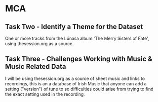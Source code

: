 # MCA

## Task Two - Identify a Theme for the Dataset
One or more tracks from the Lúnasa album 'The Merry Sisters of Fate', using thesession.org as a source.

## Task Three - Challenges Working with Music & Music Related Data
I will be using thesession.org as a source of sheet music and links to recordings, this is an a database of Irish Music that anyone can add a setting ("version") of  tune to so difficulties could arise from trying to find the exact setting used in the recording.
